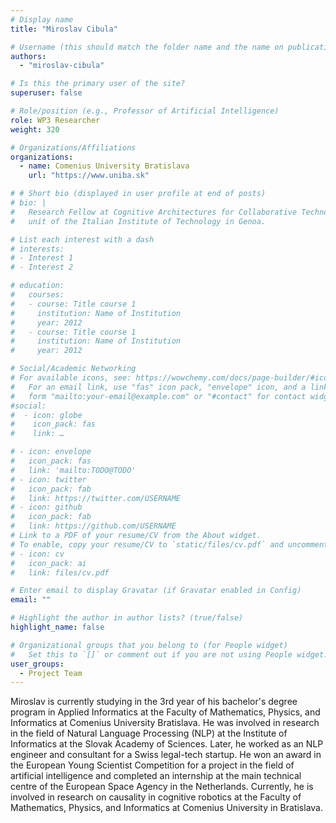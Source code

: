 ```yaml
---
# Display name
title: "Miroslav Cibula"

# Username (this should match the folder name and the name on publications)
authors:
  - "miroslav-cibula"

# Is this the primary user of the site?
superuser: false

# Role/position (e.g., Professor of Artificial Intelligence)
role: WP3 Researcher
weight: 320

# Organizations/Affiliations
organizations:
  - name: Comenius University Bratislava
    url: "https://www.uniba.sk"

# # Short bio (displayed in user profile at end of posts)
# bio: |
#   Research Fellow at Cognitive Architectures for Collaborative Technologies
#   unit of the Italian Institute of Technology in Genoa.

# List each interest with a dash
# interests:
# - Interest 1
# - Interest 2

# education:
#   courses:
#   - course: Title course 1
#     institution: Name of Institution
#     year: 2012
#   - course: Title course 1
#     institution: Name of Institution
#     year: 2012

# Social/Academic Networking
# For available icons, see: https://wowchemy.com/docs/page-builder/#icons
#   For an email link, use "fas" icon pack, "envelope" icon, and a link in the
#   form "mailto:your-email@example.com" or "#contact" for contact widget.
#social:
#  - icon: globe
#    icon_pack: fas
#    link: …

# - icon: envelope
#   icon_pack: fas
#   link: 'mailto:TODO@TODO'
# - icon: twitter
#   icon_pack: fab
#   link: https://twitter.com/USERNAME
# - icon: github
#   icon_pack: fab
#   link: https://github.com/USERNAME
# Link to a PDF of your resume/CV from the About widget.
# To enable, copy your resume/CV to `static/files/cv.pdf` and uncomment the lines below.
# - icon: cv
#   icon_pack: ai
#   link: files/cv.pdf

# Enter email to display Gravatar (if Gravatar enabled in Config)
email: ""

# Highlight the author in author lists? (true/false)
highlight_name: false

# Organizational groups that you belong to (for People widget)
#   Set this to `[]` or comment out if you are not using People widget.
user_groups:
  - Project Team
---
```


Miroslav is currently studying in the 3rd year of his bachelor's degree program in Applied Informatics at the Faculty of
Mathematics, Physics, and Informatics at Comenius University Bratislava. He was involved in research in the field of
Natural Language Processing (NLP) at the Institute of Informatics at the Slovak Academy of Sciences. Later, he worked as
an NLP engineer and consultant for a Swiss legal-tech startup. He won an award in the European Young Scientist
Competition for a project in the field of artificial intelligence and completed an internship at the main technical
centre of the European Space Agency in the Netherlands. Currently, he is involved in research on causality in cognitive
robotics at the Faculty of Mathematics, Physics, and Informatics at Comenius University in Bratislava. 
